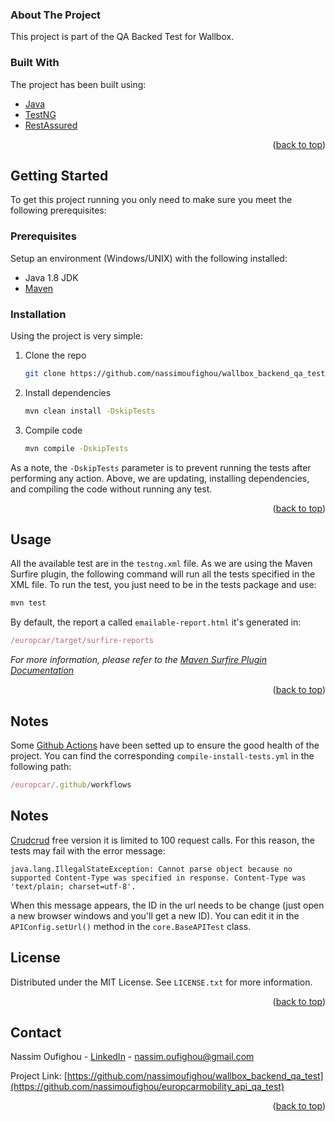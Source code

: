 <div id="top"></div>
<!-- ABOUT THE PROJECT -->

### About The Project

This project is part of the QA Backed Test for Wallbox.

### Built With

The project has been built using: 
* [Java](https://www.java.com/)
* [TestNG](https://testng.org/doc/)
* [RestAssured](https://rest-assured.io/)

<p align="right">(<a href="#top">back to top</a>)</p>


<!-- GETTING STARTED -->
## Getting Started

To get this project running you only need to make sure you meet the following prerequisites:

### Prerequisites

Setup an environment (Windows/UNIX) with the following installed:
* Java 1.8 JDK
* [Maven](https://maven.apache.org/install.html)

### Installation

Using the project is very simple:

1. Clone the repo
   ```sh
   git clone https://github.com/nassimoufighou/wallbox_backend_qa_test.git
   ```
2. Install dependencies
   ```sh
   mvn clean install -DskipTests
   ```
3. Compile code
   ```sh
   mvn compile -DskipTests
   ```
As a note, the <code>-DskipTests</code> parameter is to prevent running the tests after performing any action. Above, we are updating, installing dependencies, and compiling the code without running any test.

<p align="right">(<a href="#top">back to top</a>)</p>

<!-- USAGE EXAMPLES -->
## Usage
All the available test are in the <code>testng.xml</code> file. As we are using the Maven Surfire plugin, the following command will run all the tests specified in the XML file. 
To run the test, you just need to be in the tests package and use: 
   ```js
   mvn test
   ```
By default, the report a called <code>emailable-report.html</code> it's generated in:
   ```js
/europcar/target/surfire-reports
   ```
_For more information, please refer to the [Maven Surfire Plugin Documentation](https://maven.apache.org/surefire/maven-surefire-plugin/)_
<p align="right">(<a href="#top">back to top</a>)</p>

<!-- LICENSE -->
## Notes
Some [Github Actions](https://github.com/features/actions) have been setted up to ensure the good health of the project. You can find the corresponding <code>compile-install-tests.yml</code>
in the following path:
   ```js
/europcar/.github/workflows
   ```

<!-- NOTES -->
## Notes
[Crudcrud](https://crudcrud.com/) free version it is limited to 100 request calls. For this reason, the tests may fail with the error message:
````
java.lang.IllegalStateException: Cannot parse object because no supported Content-Type was specified in response. Content-Type was 'text/plain; charset=utf-8'.
````
When this message appears, the ID in the url needs to be change (just open a new browser windows and you'll get a new ID).
You can edit it in the <code>APIConfig.setUrl()</code> method in the <code>core.BaseAPITest</code> class.
<!-- LICENSE -->
## License

Distributed under the MIT License. See `LICENSE.txt` for more information.

<p align="right">(<a href="#top">back to top</a>)</p>

<!-- CONTACT -->
## Contact

Nassim Oufighou - [LinkedIn](https://www.linkedin.com/in/nassim-oufighou/) - nassim.oufighou@gmail.com

Project Link: [https://github.com/nassimoufighou/wallbox_backend_qa_test](https://github.com/nassimoufighou/europcarmobility_api_qa_test)

<p align="right">(<a href="#top">back to top</a>)</p>
